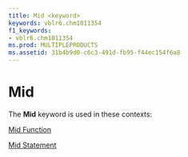 ```yaml
---
title: Mid <keyword>
keywords: vblr6.chm1011354
f1_keywords:
- vblr6.chm1011354
ms.prod: MULTIPLEPRODUCTS
ms.assetid: 31b4b9d0-c6c3-491d-fb95-f44ec154f6a8
---
```



# Mid <keyword>

The  **Mid** keyword is used in these contexts:

[Mid Function](mid-function.md)

[Mid Statement](mid-statement.md)


